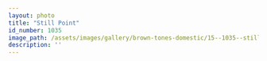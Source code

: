 ```yaml
---
layout: photo
title: "Still Point"
id_number: 1035
image_path: /assets/images/gallery/brown-tones-domestic/15--1035--still-point.jpg
description: ''
---
```

